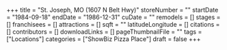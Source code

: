 +++
title = "St. Joseph, MO (1607 N Belt Hwy)"
storeNumber = ""
startDate = "1984-09-18"
endDate = "1986-12-31"
cuDate = ""
remodels = []
stages = []
franchisees = []
attractions = []
sqft = ""
latitudeLongitude = []
citations = []
contributors = []
downloadLinks = []
pageThumbnailFile = ""
tags = ["Locations"]
categories = ["ShowBiz Pizza Place"]
draft = false
+++
